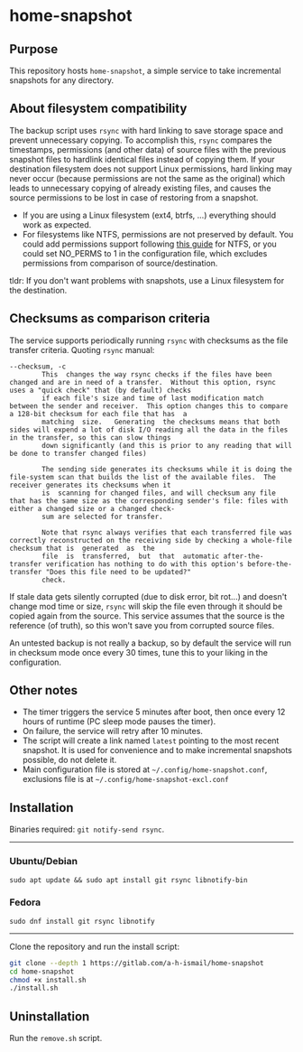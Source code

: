 # home-snapshot

## Purpose

This repository hosts `home-snapshot`, a simple service to take incremental snapshots for any directory.

## About filesystem compatibility

The backup script uses `rsync` with hard linking to save storage space and prevent unnecessary copying. To accomplish this, `rsync` compares the timestamps, permissions (and other data) of source files with the previous snapshot files to hardlink identical files instead of copying them. If your destination filesystem does not support Linux permissions, hard linking may never occur (because permissions are not the same as the original) which leads to unnecessary copying of already existing files, and causes the source permissions to be lost in case of restoring from a snapshot. <br>

- If you are using a Linux filesystem (ext4, btrfs, ...) everything should work as expected.
- For filesystems like NTFS, permissions are not preserved by default. You could add permissions support following [this guide](https://askubuntu.com/a/887502/1386657) for NTFS, or you could set NO_PERMS to 1 in the configuration file, which excludes permissions from comparison of source/destination.

tldr: If you don't want problems with snapshots, use a Linux filesystem for the destination.

## Checksums as comparison criteria

The service supports periodically running `rsync` with checksums as the file transfer criteria. Quoting `rsync` manual:

```
--checksum, -c
        This  changes the way rsync checks if the files have been changed and are in need of a transfer.  Without this option, rsync uses a "quick check" that (by default) checks
        if each file's size and time of last modification match between the sender and receiver.  This option changes this to compare a 128-bit checksum for each file that has  a
        matching  size.   Generating  the checksums means that both sides will expend a lot of disk I/O reading all the data in the files in the transfer, so this can slow things
        down significantly (and this is prior to any reading that will be done to transfer changed files)

        The sending side generates its checksums while it is doing the file-system scan that builds the list of the available files.  The receiver generates its checksums when it
        is  scanning for changed files, and will checksum any file that has the same size as the corresponding sender's file: files with either a changed size or a changed check‐
        sum are selected for transfer.

        Note that rsync always verifies that each transferred file was correctly reconstructed on the receiving side by checking a whole-file checksum that is  generated  as  the
        file  is  transferred,  but  that  automatic after-the-transfer verification has nothing to do with this option's before-the-transfer "Does this file need to be updated?"
        check.
```

If stale data gets silently corrupted (due to disk error, bit rot...) and doesn't change mod time or size, `rsync` will skip the file even through it should be copied again from the source. This service assumes that the source is the reference (of truth), so this won't save you from corrupted source files.

An untested backup is not really a backup, so by default the service will run in checksum mode once every 30 times, tune this to your liking in the configuration.

## Other notes

- The timer triggers the service 5 minutes after boot, then once every 12 hours of runtime (PC sleep mode pauses the timer).
- On failure, the service will retry after 10 minutes.
- The script will create a link named `latest` pointing to the most recent snapshot. It is used for convenience and to make incremental snapshots possible, do not delete it.
- Main configuration file is stored at `~/.config/home-snapshot.conf`, exclusions file is at `~/.config/home-snapshot-excl.conf`

## Installation

Binaries required: `git notify-send rsync`.

---

### Ubuntu/Debian

`sudo apt update && sudo apt install git rsync libnotify-bin`

### Fedora

`sudo dnf install git rsync libnotify`

---
Clone the repository and run the install script:<br>

```bash
git clone --depth 1 https://gitlab.com/a-h-ismail/home-snapshot
cd home-snapshot
chmod +x install.sh
./install.sh
```

## Uninstallation

Run the `remove.sh` script.

